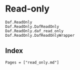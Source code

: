 # Read-only

```@docs
Daf.ReadOnly
Daf.ReadOnly.DafReadOnly
Daf.ReadOnly.daf_read_only
Daf.ReadOnly.DafReadOnlyWrapper
```

## Index

```@index
Pages = ["read_only.md"]
```
